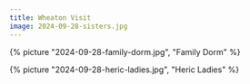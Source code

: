 ```yaml
---
title: Wheaton Visit
image: 2024-09-28-sisters.jpg
---
```


{% picture "2024-09-28-family-dorm.jpg", "Family Dorm" %}

{% picture "2024-09-28-heric-ladies.jpg", "Heric Ladies" %}
